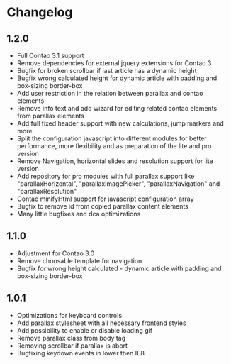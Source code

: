 Changelog
=========

1.2.0
-----

* Full Contao 3.1 support
* Remove dependencies for external jquery extensions for Contao 3
* Bugfix for broken scrollbar if last article has a dynamic height
* Bugfix wrong calculated height for dynamic article with padding and box-sizing border-box
* Add user restriction in the relation between parallax and contao elements
* Remove info text and add wizard for editing related contao elements from parallax elements
* Add full fixed header support with new calculations, jump markers and more
* Split the configuration javascript into different modules for better performance, more flexibility and as preparation of the lite and pro version
* Remove Navigation, horizontal slides and resolution support for lite version
* Add repository for pro modules with full parallax support like "parallaxHorizontal", "parallaxImagePicker", "parallaxNavigation" and "parallaxResolution"
* Contao minifyHtml support for javascript configuration array
* Bugfix to remove id from copied parallax content elements
* Many little bugfixes and dca optimizations

1.1.0
-----

* Adjustment for Contao 3.0
* Remove choosable template for navigation
* Bugfix for wrong height calculated - dynamic article with padding and box-sizing border-box

1.0.1
-----

* Optimizations for keyboard controls
* Add parallax stylesheet with all necessary frontend styles
* Add possibility to enable or disable loading gif
* Remove parallax class from body tag
* Removing scrollbar if parallax is abort
* Bugfixing keydown events in lower then IE8